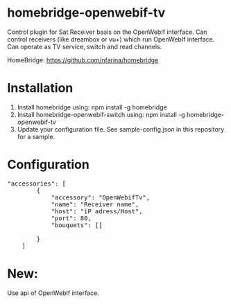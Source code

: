 # homebridge-openwebif-tv
Control plugin for Sat Receiver basis on the OpenWebIf interface.
Can control receivers (like dreambox or vu+) which run OpenWebIf interface.
Can operate as TV service, switch and read channels.

HomeBridge: https://github.com/nfarina/homebridge

# Installation

1. Install homebridge using: npm install -g homebridge
2. Install homebridge-openwebif-switch using: npm install -g homebridge-openwebif-tv
3. Update your configuration file. See sample-config.json in this repository for a sample. 

# Configuration

 <pre>
"accessories": [
        {
            "accessory": "OpenWebifTv",
            "name": "Receiver name",
            "host": "iP adress/Host",
            "port": 80,
            "bouquets": []
   
        }
    ]
</pre>


# New:
Use api of OpenWebIf interface.

